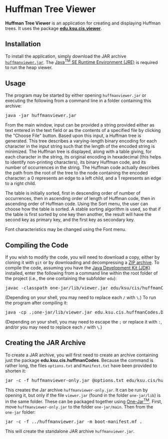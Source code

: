 # Huffman Tree Viewer

**Huffman Tree Viewer** is an application for creating and displaying Huffman trees. It uses the package [**edu.ksu.cis.viewer**](https://github.com/RodHowell-Algorithms/Tree-Viewer).

## Installation

To install the application, simply download the JAR archive [`huffmanviewer.jar`](https://github.com/RodHowell-Algorithms/Huffman-Tree-Viewer/raw/main/huffmanviewer.jar). The [Java<sup>TM</sup> SE Runtime Environment (JRE)](https://java.com) is required to run the heap viewer.

## Usage

The program may be started by either opening `huffmanviewer.jar` or executing the following from a command line in a folder containing this archive:

<pre>
java -jar huffmanviewer.jar
</pre>


From the main window, input can be provided a string provided either as text entered in the text field or as the contents of a specified file by clicking the "Choose File" button. Based upon this input, a Huffman tree is generated. This tree describes a varying-length binary encoding for each character in the input string such that the length of the encoded string is minimized. The Huffman tree is displayed, along with a table giving, for each character in the string, its original encoding in hexadecimal (this helps to identify non-printing characters), its binary Huffman code, and its number of occurrences in the string. The Huffman code actually describes the path from the root of the tree to the node containing the encoded character: a 0 represents an edge to a left child, and a 1 represents an edge to a right child.

The table is initially sorted, first in descending order of number of occurrences, then in ascending order of length of Huffman code, then in ascending order of Huffman code. Using the Sort menu, the user can choose how the table is sorted. A stable sorting algorithm is used, so that if the table is first sorted by one key then another, the result will have the second key as primary key, and the first key as secondary key.

Font characteristics may be changed using the Font menu.

## Compiling the Code

If you wish to modify the code, you will need to download a copy, either by cloning it with `git` or by downloading and decompressing a [ZIP archive](https://github.com/RodHowell-Algorithms/Huffman-Tree-Viewer/archive/refs/heads/main.zip). To compile the code, assuming you have the [Java Development Kit (JDK)](https://www.java.com/en/download/manual.jsp) installed, enter the following from a command line within the root folder of the project (i.e., the one containing the subfolder `edu`):

<pre>
javac -classpath one-jar/lib/viewer.jar edu/ksu/cis/huffmanCodes/*.java
</pre>


(Depending on your shell, you may need to replace each `/` with `\`.) To run the program after compiling it:

<pre>
java -cp .;one-jar/lib/viewer.jar edu.ksu.cis.huffmanCodes.Driver
</pre>


(Depending on your shell, you may need to escape the `;` or replace it with `:`, and/or you may need to replace each `/` with `\`.)

## Creating the JAR Archive

To create a JAR archive, you will first need to create an archive containing just the package **edu.ksu.cis.huffmanCodes**. Because the command is rather long, the files `options.txt` and `Manifest.txt` have been provided to shorten it:

<pre>
jar -c -f huffmanviewer-only.jar @options.txt edu/ksu.cis/huffmanCodes/*.class
</pre>


This creates the Jar archive `huffmanviewer-only.jar`. It can be run by opening it, but only if the file `viewer.jar` (found in the folder `one-jar/lib`) is in the same folder. These can be packaged together using [One-Jar<sup>TM</sup>](http://one-jar.sourceforge.net/index.php?page=getting-started&file=quickstart). First, move `huffmanviewer-only.jar` to the folder `one-jar/main`. Then from the `one-jar` folder:

<pre>
jar -c -f ../huffmanviewer.jar -m boot-manifest.mf .
</pre>


This will create the standalone JAR archive `huffmanviewer.jar`.